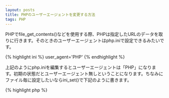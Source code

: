 ```yaml
---
layout: posts
title: PHPのユーザーエージェントを変更する方法
tags: PHP
---
```


PHPでfile_get_contents()などを使用する際、PHPは指定したURLのデータを取りに行きます。そのときのユーザーエージェントはphp.iniで設定できるみたいです。

{% highlight ini %}
user_agent='PHP'
{% endhighlight %}

上記のようにphp.iniを編集するとユーザーエージェントは「PHP」になります。初期の状態だとユーザーエージェント無しということになります。ちなみにファイル毎に設定したいならini_set()で下記のように書きます。

{% highlight php %}
<?php
ini_set('user_agent','PHP');
{% endhighlight %}

ユーザーエージェントが反映されるのは下記関数など。

* file_get_contents()
* file()
* fopen()
